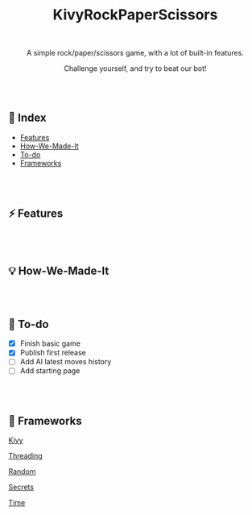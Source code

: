 <div align="center">

  <h1> KivyRockPaperScissors </h1>

  <br />

  <p>A simple rock/paper/scissors game, with a lot of built-in features.</p>

  <p>Challenge yourself, and try to beat our bot!</p>

</div>

<br />

<br />

## 📒 Index
*  [Features](https://github.com/andreaaazo/KivyRockPaperScissors#-features)
*  [How-We-Made-It](https://github.com/andreaaazo/KivyRockPaperScissors#-features)
*  [To-do](https://github.com/andreaaazo/SocialBot#-to-do)
*  [Frameworks](https://github.com/andreaaazo/SocialBot#-frameworks)

<br />

<br />

## ⚡️ Features

<br />

<br />

## 💡 How-We-Made-It


<br />

<br />

## 👀 To-do
- [x] Finish basic game
- [x] Publish first release
- [ ] Add AI latest moves history
- [ ] Add starting page

<br />

<br />

## 🧬 Frameworks
[Kivy](https://github.com/SeleniumHQ/selenium)

[Threading](https://github.com/SeleniumHQ/selenium)

[Random](https://docs.python.org/3/library/tk.html)

[Secrets](https://docs.python.org/3/library/tk.html)

[Time](https://docs.python.org/3/library/tk.html)

